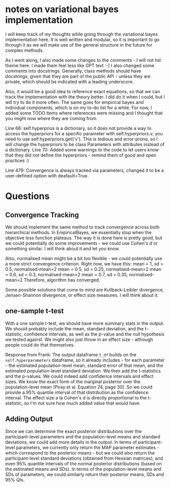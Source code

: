# notes on variational bayes implementation

I will keep track of my thoughts while going through the variational bayes implementation here.
It is well written and modular, so it is important to go through it as we will make use of the general structure in the future for complex methods.

As I went along, I also made some changes to the comments - I will not list theme here. I made them feel less like GPT text :-)
I also changed some comments into docstrings. Generally, class methods should have docstrings, given that they are part of the public API - unless they are private, which should be indicated with a leading underscore.

Also, it would be a good idea to reference exact equations, so that we can track the implementation with the theory better. I did do it when I could, but I will try to do it more often. The same goes for empirical bayes and individual components, which is on my to-do list for a while.
For now, I added some TODO items where references were missing and I thought that you might now where they are coming from.

Line 66: self.hyperprios is a dictionary, so it does not provide a way to access the hyperpriors for a specific parameter with self.hyperpriors.v, you need to use self.hyperpriors.get('v'). This is tedious and error-prone, so I will change the hyperpriors to be class Parameters with attributes instead of a dictionary.
Line 70: Added some warnings to the code to let users know that they did not define the hyperpriors - remind them of good and open practices :)

Line 479: Convergence is always tracked via parameters, changed it to be a user-defined option with deafault=True.

# Questions

## Convergence Tracking

We should implement the same method to track convergence across both hierarchical methods.
In EmpiricalBayes, we essentially stop when the objective loss function plateaus.
The way it is done here is pretty good, but we could potentially do some improvements - we could use Cohen's _d_ or something similar. I will think about it and let you know.

Also, normalised mean might be a bit too flexible - we could potentially use a more strict convergence criterion.
Right now, we have this:
mean = 1, sd = 0.5, normalised-mean=2
mean = 0.5, sd = 0.25, normalised-mean=2
mean = 0.6, sd = 0.3, normalised-mean=2
mean = 0.7, sd = 0.35, normalised-mean=2
Therefore, algorithm has converged.

Some possible solutions that come to mind are Kullback-Leibler divergence, Jensen-Shannon divergence, or effect size measures.
I will think about it.

## one-sample t-test

With a one sample t-test, we should have more summary stats in the output.
We should probably include the mean, standard deviation, and the t-statistic, confidence intervals, as well as the p-value and the null hypothesis we tested against.
We might also just throw in an effect size - although people could do that themselves.

Response from Frank:
The output dataframe `t_df` builds on the `self.hyperparameters` dataframe, so it already includes - for each parameter - the estimated population-level mean, standard error of that mean, and the estimated population-level standard deviation. We then add the t-statistics and the p-values.
We could indeed add confidence intervals and effect sizes. We know the exact form of the marginal posterior over the population-level mean (Piray et al. Equation 24, page 30). So we could provide a 95% quantile interval of that distribution as the confidence interval.
The effect size a la Cohen's d is directly proportional to the t-statistic, so I'm not sure how much added value that would have.

## Adding Output

Since we can determine the exact posterior distributions over the participant-level parameters and the population-level means and standard deviations, we could add more details in the output.
In terms of participant-level parameters, we currently only return the MAP parameter estimates - which correspond to the posterior means - but we could also return the participant-level standard deviations (obtained from Hessian matrices), and even 95% quantile intervals of the normal posterior distributions (based on the estimated means and SDs).
In terms of the population-level means and SDs of parameters, we could similarly return their posterior means, SDs and 95% QIs.